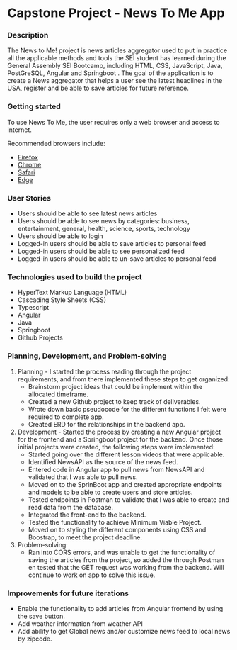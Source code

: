 # Capstone Project - News To Me App
### Description
The News to Me! project is news articles aggregator used to put in practice all the applicable methods and tools the SEI student has learned during the General Assembly SEI Bootcamp, including HTML, CSS, JavaScript, Java, PostGreSQL, Angular and Springboot .
The goal of the application is to create a News aggregator that helps a user see the latest headlines in the USA, register and be able to save articles for future reference.



### Getting started
To use News To Me, the user requires only a web browser and access to internet.

Recommended browsers include: 
* [Firefox](https://www.mozilla.org/en-US/firefox/new/)
* [Chrome](https://www.google.com/chrome/)
* [Safari](https://support.apple.com/downloads/safari)
* [Edge](https://www.microsoft.com/en-us/edge)

### User Stories
* Users should be able to see latest news articles
* Users should be able to see news by categories: business, entertainment, general, health, science, sports, technology
* Users should be able to login
* Logged-in users should be able to save articles to personal feed
* Logged-in users should be able to see personalized feed
* Logged-in users should be able to un-save articles to personal feed


### Technologies used to build the project
* HyperText Markup Language (HTML)
* Cascading Style Sheets (CSS)
* Typescript
* Angular
* Java
* Springboot
* Github Projects

### Planning, Development, and Problem-solving
1. Planning - I started the process reading through the project requirements, and from there implemented these steps to get organized: 
    * Brainstorm project ideas that could be implement within the allocated timeframe. 
    * Created a new Github project to keep track of deliverables.
    * Wrote down basic pseudocode for the different functions I felt were required to complete app.
    * Created ERD for the relationships in the backend app.
2. Development - Started the process by creating a new Angular project for the frontend and a Springboot project for the backend. Once those initial projects were created, the following steps were implemented:
    * Started going over the different lesson videos that were applicable.
    * Identified NewsAPI as the source of the news feed.
    * Entered code in Angular app to pull news from NewsAPI and validated that I was able to pull news.
    * Moved on to the SprinBoot app and created appropriate endpoints and models to be able to create users and store articles.
    * Tested endpoints in Postman to validate that I was able to create and read data from the database.
    * Integrated the front-end to the backend.
    * Tested the functionality to achieve Minimum Viable Project.
    * Moved on to styling the different components using CSS and Boostrap, to meet the project deadline.
3. Problem-solving:
    * Ran into CORS errors, and was unable to get the functionality of saving the articles from the project, so added the through Postman en tested that the GET request was working from the backend. Will continue to work on app to solve this issue. 


### Improvements for future iterations
* Enable the functionality to add articles from Angular frontend by using the save button.
* Add weather information from weather API
* Add ability to get Global news and/or customize news feed to local news by zipcode.
